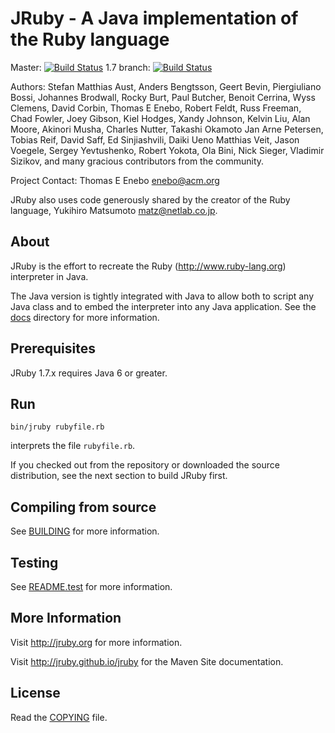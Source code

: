 # JRuby -  A Java implementation of the Ruby language

Master: [![Build Status](https://travis-ci.org/jruby/jruby.png?branch=master)](https://travis-ci.org/jruby/jruby) 
1.7 branch: [![Build Status](https://travis-ci.org/jruby/jruby.png?branch=jruby-1_7)](https://travis-ci.org/jruby/jruby/branches)

Authors: Stefan Matthias Aust, Anders Bengtsson, Geert Bevin,
 Piergiuliano Bossi, Johannes Brodwall, Rocky Burt, Paul Butcher,
 Benoit Cerrina, Wyss Clemens, David Corbin, Thomas E Enebo, Robert Feldt,
 Russ Freeman, Chad Fowler, Joey Gibson, Kiel Hodges, Xandy Johnson,
 Kelvin Liu, Alan Moore, Akinori Musha, Charles Nutter, Takashi Okamoto
 Jan Arne Petersen, Tobias Reif, David Saff, Ed Sinjiashvili, Daiki Ueno
 Matthias Veit, Jason Voegele, Sergey Yevtushenko, Robert Yokota, 
 Ola Bini, Nick Sieger, Vladimir Sizikov, and many gracious contributors
 from the community.

Project Contact: Thomas E Enebo <enebo@acm.org>

JRuby also uses code generously shared by the creator of the Ruby language, 
Yukihiro Matsumoto <matz@netlab.co.jp>.

## About

JRuby is the effort to recreate the Ruby (http://www.ruby-lang.org) interpreter
in Java.

The Java version is tightly integrated with Java to allow both to script
any Java class and to embed the interpreter into any Java application. 
See the [docs](docs) directory for more information.

## Prerequisites

JRuby 1.7.x requires Java 6 or greater.

## Run

    bin/jruby rubyfile.rb

interprets the file `rubyfile.rb`.

If you checked out from the repository or downloaded the source distribution,
see the next section to build JRuby first.

## Compiling from source

See [BUILDING](BUILDING.md) for more information.

## Testing

See [README.test](docs/README.test.md) for more information.

## More Information

Visit http://jruby.org for more information.

Visit http://jruby.github.io/jruby for the Maven Site documentation.

## License

Read the [COPYING](COPYING) file.
